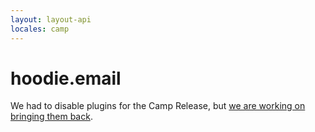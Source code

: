 ```yaml
---
layout: layout-api
locales: camp
---
```


# hoodie.email

We had to disable plugins for the Camp Release, but [we are working on bringing them back](https://github.com/gr2m/milestones/issues/89).
